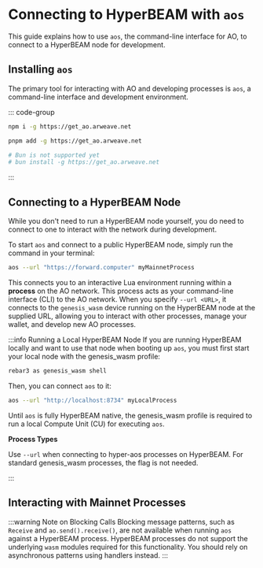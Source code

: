 # Connecting to HyperBEAM with `aos`

This guide explains how to use `aos`, the command-line interface for AO, to connect to a HyperBEAM node for development.

## Installing `aos`

The primary tool for interacting with AO and developing processes is `aos`, a command-line interface and development environment.

::: code-group

```bash [npm]
npm i -g https://get_ao.arweave.net
```

```bash [pnpm]
pnpm add -g https://get_ao.arweave.net
```

```bash [bun]
# Bun is not supported yet
# bun install -g https://get_ao.arweave.net
```

:::

## Connecting to a HyperBEAM Node

While you don't need to run a HyperBEAM node yourself, you do need to connect to one to interact with the network during development.

To start `aos` and connect to a public HyperBEAM node, simply run the command in your terminal:

```bash
aos --url "https://forward.computer" myMainnetProcess
```

This connects you to an interactive Lua environment running within a **process** on the AO network. This process acts as your command-line interface (CLI) to the AO network. When you specify `--url <URL>`, it connects to the `genesis_wasm` device running on the HyperBEAM node at the supplied URL, allowing you to interact with other processes, manage your wallet, and develop new AO processes.

:::info Running a Local HyperBEAM Node
If you are running HyperBEAM locally and want to use that node when booting up `aos`, you must first start your local node with the genesis_wasm profile:

```bash
rebar3 as genesis_wasm shell
```

Then, you can connect `aos` to it:

```bash
aos --url "http://localhost:8734" myLocalProcess
```

Until `aos` is fully HyperBEAM native, the genesis_wasm profile is required to run a local Compute Unit (CU) for executing `aos`.

**Process Types**

Use `--url` when connecting to hyper-aos processes on HyperBEAM. For
standard genesis_wasm processes, the flag is not needed.

:::

## Interacting with Mainnet Processes

:::warning Note on Blocking Calls
Blocking message patterns, such as `Receive` and `ao.send().receive()`, are not available when running `aos` against a HyperBEAM process. HyperBEAM processes do not support the underlying `wasm` modules required for this functionality. You should rely on asynchronous patterns using handlers instead.
:::
